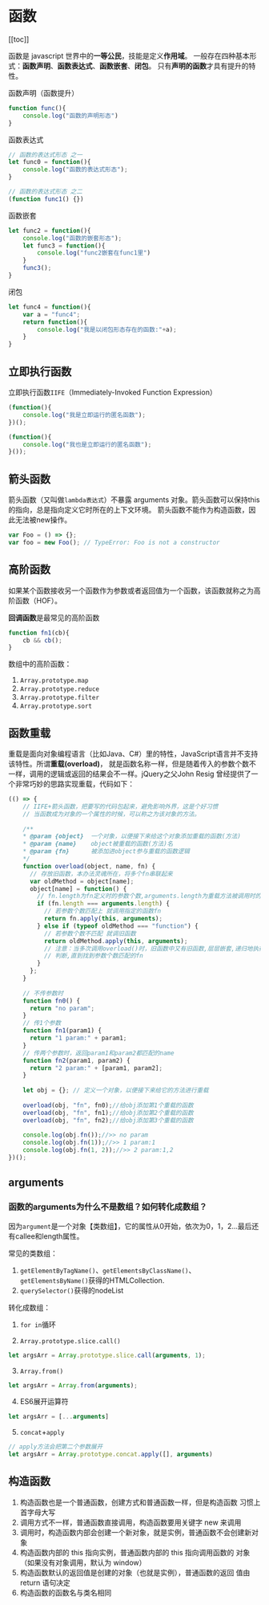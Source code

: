 # 函数

[[toc]]

函数是 javascript 世界中的**一等公民**，技能是定义**作用域**。
一般存在四种基本形式：**函数声明**、**函数表达式**、**函数嵌套**、**闭包**。
只有**声明的函数**才具有提升的特性。

函数声明（函数提升）
```js
function func(){
    console.log("函数的声明形态")
}
```

函数表达式
```js
// 函数的表达式形态 之一
let func0 = function(){
    console.log("函数的表达式形态");
}

// 函数的表达式形态 之二
(function func1() {})
```

函数嵌套
```js
let func2 = function(){
    console.log("函数的嵌套形态");
    let func3 = function(){
        console.log("func2嵌套在func1里")
    }
    func3();
}
```

闭包
```js
let func4 = function(){
    var a = "func4"; 
    return function(){
        console.log("我是以闭包形态存在的函数:"+a);
    }
}
```
## 立即执行函数
立即执行函数`IIFE`（Immediately-Invoked Function Expression）
```js
(function(){
    console.log("我是立即运行的匿名函数");
})();

(function(){
    console.log("我也是立即运行的匿名函数");
}());
```

## 箭头函数
箭头函数（又叫做`lambda表达式`）不暴露 arguments 对象。箭头函数可以保持this的指向，总是指向定义它时所在的上下文环境。
箭头函数不能作为构造函数，因此无法被new操作。
```js
var Foo = () => {};
var foo = new Foo(); // TypeError: Foo is not a constructor
```

## 高阶函数
如果某个函数接收另一个函数作为参数或者返回值为一个函数，该函数就称之为高阶函数（HOF）。

**回调函数**是最常见的高阶函数
```js
function fn1(cb){
    cb && cb();
}
```

数组中的高阶函数：
1. `Array.prototype.map`
2. `Array.prototype.reduce`
3. `Array.prototype.filter`
4. `Array.prototype.sort`


## 函数重载
重载是面向对象编程语言（比如Java、C#）里的特性，JavaScript语言并不支持该特性。所谓**重载(overload)**，
就是函数名称一样，但是随着传入的参数个数不一样，调用的逻辑或返回的结果会不一样。jQuery之父John Resig
曾经提供了一个非常巧妙的思路实现重载，代码如下：

```js
(() => {
    // IIFE+箭头函数，把要写的代码包起来，避免影响外界，这是个好习惯
    // 当函数成为对象的一个属性的时候，可以称之为该对象的方法。
  
    /**
    * @param {object}  一个对象，以便接下来给这个对象添加重载的函数(方法)
    * @param {name}    object被重载的函数(方法)名
    * @param {fn}      被添加进object参与重载的函数逻辑
    */
    function overload(object, name, fn) {
      // 存放旧函数，本办法灵魂所在，将多个fn串联起来
      var oldMethod = object[name];
      object[name] = function() {
        // fn.length为fn定义时的参数个数,arguments.length为重载方法被调用时的参数个数
        if (fn.length === arguments.length) {
          // 若参数个数匹配上 就调用指定的函数fn
          return fn.apply(this, arguments);
        } else if (typeof oldMethod === "function") {
          // 若参数个数不匹配 就调旧函数
          return oldMethod.apply(this, arguments);
          // 注意：当多次调用overload()时，旧函数中又有旧函数,层层嵌套,递归地执行if..else
          // 判断,直到找到参数个数匹配的fn
        }
      };
    }
  
    // 不传参数时
    function fn0() {
      return "no param";
    }
    // 传1个参数
    function fn1(param1) {
      return "1 param:" + param1;
    }
    // 传两个参数时，返回param1和param2都匹配的name
    function fn2(param1, param2) {
      return "2 param:" + [param1, param2];
    }
  
    let obj = {}; // 定义一个对象，以便接下来给它的方法进行重载
    
    overload(obj, "fn", fn0);//给obj添加第1个重载的函数
    overload(obj, "fn", fn1);//给obj添加第2个重载的函数
    overload(obj, "fn", fn2);//给obj添加第3个重载的函数
  
    console.log(obj.fn());//>> no param
    console.log(obj.fn(1));//>> 1 param:1
    console.log(obj.fn(1, 2));//>> 2 param:1,2
})();
```

## arguments

### 函数的arguments为什么不是数组？如何转化成数组？
因为`argument`是一个对象【类数组】，它的属性从0开始，依次为0，1，2...最后还有callee和length属性。

常见的类数组：
1. `getElementByTagName()`、`getElementsByClassName()`、`getElementsByName()`获得的HTMLCollection.
2. `querySelector()`获得的nodeList

转化成数组：
1. `for in`循环

2. `Array.prototype.slice.call()`
```js
let argsArr = Array.prototype.slice.call(arguments, 1);
```

3. `Array.from()`
```js
let argsArr = Array.from(arguments);
```

4. ES6展开运算符
```js
let argsArr = [...arguments]
```

5. `concat`+`apply`
```js
// apply方法会把第二个参数展开
let argsArr = Array.prototype.concat.apply([], arguments)
```

## 构造函数
1. 构造函数也是一个普通函数，创建方式和普通函数一样，但是构造函数 习惯上首字母大写
2. 调用方式不一样，普通函数直接调用，构造函数要用关键字 new 来调用
3. 调用时，构造函数内部会创建一个新对象，就是实例，普通函数不会创建新对象
4. 构造函数内部的 this 指向实例，普通函数内部的 this 指向调用函数的 对象（如果没有对象调用，默认为 window）
5. 构造函数默认的返回值是创建的对象（也就是实例），普通函数的返回 值由 return 语句决定
7. 构造函数的函数名与类名相同
